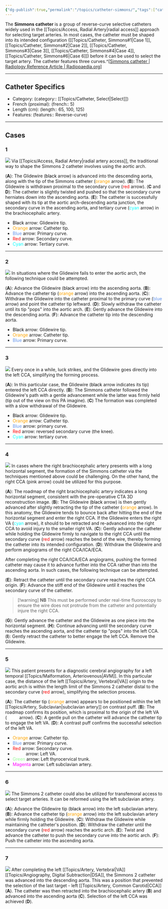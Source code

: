 ```yaml
---
{"dg-publish":true,"permalink":"/topics/catheter-simmons/","tags":["catheter"],"created":"2023-10-02T20:02:30.306-07:00","updated":"2024-05-01T16:05:17.655-07:00"}
---
```



The **Simmons catheter** is a group of reverse-curve selective catheters widely used in the [[Topics/Access, Radial Artery\|radial access]] approach for selecting target arteries. In most cases, the catheter must be shaped into its intended configuration ([[Topics/Catheter, Simmons#1\|Case 1]], [[Topics/Catheter, Simmons#2\|Case 2]], [[Topics/Catheter, Simmons#3\|Case 3]], [[Topics/Catheter, Simmons#4\|Case 4]], [[Topics/Catheter, Simmons#6\|Case 6]]) before it can be used to select the target artery. The catheter features three curves.^[[Simmons catheter | Radiology Reference Article | Radiopaedia.org](https://radiopaedia.org/articles/simmons-catheter?lang=us)] 

---

## Catheter Specifics

- Category: (category:: [[Topics/Catheter, Select\|Select]])
- French (proximal): (french:: 5)
- Length (cm): (length:: 65, 100, 125)
- Features: (features:: Reverse-curve)

---

## Cases

### 1

![](https://i.imgur.com/FmfgqAW.jpg)
Via [[Topics/Access, Radial Artery\|radial artery access]], the traditional way to shape the Simmons 2 catheter involves using the aortic arch. 

(**A**): The Glidewire (<span style="color:black">black</span> arrow) is advanced into the descending aorta, along with the tip of the Simmons catheter (<span style="color:orange">orange</span> arrow). 
(**B**): The Glidewire is withdrawn proximal to the secondary curve (<span style="color:red">red</span> arrow). 
(**C** and **D**): The catheter is slightly twisted and pushed so that the secondary curve herniates down into the ascending aorta. 
(**E**): The catheter is successfully shaped with its tip at the aortic arch-descending aorta junction, the secondary curve in the ascending aorta, and tertiary curve (<span style="color:cyan">cyan</span> arrow) in the brachiocephalic artery. 

- <span style="color:black">Black</span> arrow: Glidewire tip.
- <span style="color:orange">Orange</span> arrow: Catheter tip.
- <span style="color:cornflowerblue">Blue</span> arrow: Primary curve.
- <span style="color:red">Red</span> arrow: Secondary curve.
- <span style="color:cyan">Cyan</span> arrow: Tertiary curve.

---

### 2

![](https://i.imgur.com/Vu8zUn2.jpg)
In situations where the Glidewire fails to enter the aortic arch, the following technique could be attempted.

(**A**): Advance the Glidewire (<span style="color:black">black</span> arrow) into the ascending aorta.
(**B**): Advance the catheter tip (<span style="color:orange">orange</span> arrow) into the ascending aorta. 
(**C**): Withdraw the Glidewire into the catheter proximal to the primary curve (<span style="color:cornflowerblue">blue</span> arrow) and point the catheter tip leftward.
(**D**): Slowly withdraw the catheter until its tip "pops" into the aortic arch.
(**E**): Gently advance the Glidewire into the descending aorta.
(**F**): Advance the catheter tip into the descending aorta.

- <span style="color:black">Black</span> arrow: Glidewire tip.
- <span style="color:orange">Orange</span> arrow: Catheter tip.
- <span style="color:cornflowerblue">Blue</span> arrow: Primary curve.

---

### 3

![](https://i.imgur.com/Vd3y2he.jpg)
Every once in a while, luck strikes, and the Glidewire goes directly into the left CCA, simplifying the forming process.

(**A**): In this particular case, the Glidewire (<span style="color:black">black</span> arrow indicates its tip) entered the left CCA directly. 
(**B**): The Simmons catheter followed the Glidewire's path with a gentle advancement while the latter was firmly held (tip out of the view on this PA imagine). 
(**C**) The formation was completed with a slow withdrawal of the Glidewire. 

- <span style="color:black">Black</span> arrow: Glidewire tip.
- <span style="color:orange">Orange</span> arrow: Catheter tip. 
- <span style="color:cornflowerblue">Blue</span> arrow: primary curve. 
- <span style="color:red">Red</span> arrow: reversed secondary curve (the knee). 
- <span style="color:cyan">Cyan</span> arrow: tertiary curve.

---

### 4

![](https://i.imgur.com/cGq3BII.jpg)
In cases where the right brachiocephalic artery presents with a long horizontal segment, the formation of the Simmons catheter via the techniques mentioned above could be challenging. On the other hand, the right CCA (pink arrow) could be utilized for this purpose.

(**A**): The roadmap of the right brachiocephalic artery indicates a long horizontal segment, consistent with the pre-operative CTA 3D reconstruction image.
(**B**): The Glidewire (<span style="color:black">black</span> arrow) is then gently advanced after slightly retracting the tip of the catheter (<span style="color:orange">orange</span> arrow). In this anatomy, the Glidewire tends to bounce back after hitting the end of the horizontal segment and enter the right CCA. If the Glidewire enters the right VA (<span style="color:cyan">cyan</span> arrow), it should to be retracted and re-advanced into the right CCA to avoid injury to the smaller right VA.
(**C**): Gently advance the catheter while holding the Glidewire firmly to navigate to the right CCA until the secondary curve (<span style="color:red">red</span> arrow) reaches the bend of the wire, thereby forming the catheter into its intended configuration.
(**D**): Withdraw the Glidewire and perform angiograms of the right CCA/ICA/ECA.

After completing the right CCA/ICA/ECA angiograms, pushing the formed catheter may cause it to advance further into the CCA rather than into the ascending aorta. In such cases, the following technique can be attempted.

(**E**): Retract the catheter until the secondary curve reaches the right CCA origin.
(**F**): Advance the stiff end of the Glidewire until it reaches the secondary curve of the catheter. 

> [!warning] **NB** 
> This must be performed under real-time fluoroscopy to ensure the wire does not protrude from the catheter and potentially injure the right CCA.

(**G**): Gently advance the catheter and the Glidewire as one piece into the horizontal segment.
(**H**): Continue advancing until the secondary curve reaches the ascending aorta, and the catheter tip "pops" into the left CCA.
(**I**): Gently retract the catheter to better engage the left CCA. Remove the Glidewire.

---

### 5

![](https://i.imgur.com/2KqqAbW.jpg)
This patient presents for a diagnostic cerebral angiography for a left temporal [[Topics/Malformation, Arteriovenous\|AVM]]. In this particular case, the distance of the left [[Topics/Artery, Vertebral\|VA]] origin to the aortic arch is within the length limit of the Simmons 2 catheter distal to the secondary curve (<span style="color:red">red</span> arrow), simplifying the selection process.

(**A**): The catheter tip (<span style="color:orange">orange</span> arrow) appears to be positioned within the left [[Topics/Artery, Subclavian\|subclavian artery]] on contrast puff.
(**B**): The roadmap confirms its position, which is proximal to the origin of the left VA (<span style="color:white">white</span> arrow).
(**C**): A gentle pull on the catheter will advance the catheter tip to engage the left VA.
(**D**): A contrast puff confirms the successful selection of the left VA.

- <span style="color:orange">Orange</span> arrow: Catheter tip.
- <span style="color:cornflowerblue">Blue</span> arrow: Primary curve.
- <span style="color:red">Red</span> arrow: Secondary curve.
- <span style="color:white">White</span> arrow: Left VA.
- <span style="color:palegreen">Green</span> arrow: Left thyrocervical trunk.
- <span style="color:magenta">Magenta</span> arrow: Left subclavian artery.

---

### 6

![](https://i.imgur.com/IkQye0s.jpg)
The Simmons 2 catheter could also be utilized for transfemoral access to select target arteries. It can be reformed using the left subclavian artery.

(**A**): Advance the Glidewire tip (<span style="color:black">black</span> arrow) into the left subclavian artery.
(**B**): Advance the catheter tip (<span style="color:orange">orange</span> arrow) into the left subclavian artery while firmly holding the Glidewire.
(**C**): Withdraw the Glidewire while maintaining the catheter's position.
(**D**): Withdraw the catheter until the secondary curve (<span style="color:red">red</span> arrow) reaches the aortic arch.
(**E**): Twist and advance the catheter to push the secondary curve into the aortic arch.
(**F**): Push the catheter into the ascending aorta.

---

### 7

![](https://i.imgur.com/v0QjaqX.png)
After completing the left [[Topics/Artery, Vertebral\|VA]] [[Topics/Angiography, Digital Subtraction\|DSA]], the Simmons 2 catheter was advanced into the descending aorta. This was a position that prevented the selection of the last target - left [[Topics/Artery, Common Carotid\|CCA]] (**A**). The catheter was then retracted into the brachiocephalic artery (**B**) and advanced into the ascending aorta (**C**). Selection of the left CCA was achieved (**D**).